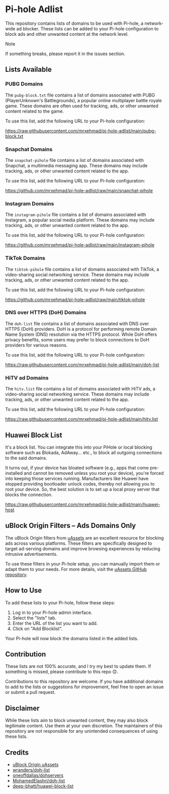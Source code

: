 # Pi-hole Adlist

This repository contains lists of domains to be used with Pi-hole, a network-wide ad blocker. These lists can be added to your Pi-hole configuration to block ads and other unwanted content at the network level.

> [!NOTE]
> If something breaks, please report it in the issues section.

## Lists Available

### PUBG Domains

The `pubg-block.txt` file contains a list of domains associated with PUBG (PlayerUnknown's Battlegrounds), a popular online multiplayer battle royale game. These domains are often used for tracking, ads, or other unwanted content related to the game.

To use this list, add the following URL to your Pi-hole configuration:

https://raw.githubusercontent.com/mrxehmad/pi-hole-adlist/main/pubg-block.txt

### Snapchat Domains

The `snapchat-pihole` file contains a list of domains associated with Snapchat, a multimedia messaging app. These domains may include tracking, ads, or other unwanted content related to the app.

To use this list, add the following URL to your Pi-hole configuration:

https://github.com/mrxehmad/pi-hole-adlist/raw/main/snapchat-pihole

### Instagram Domains

The `instagram-pihole` file contains a list of domains associated with Instagram, a popular social media platform. These domains may include tracking, ads, or other unwanted content related to the app.

To use this list, add the following URL to your Pi-hole configuration:

https://github.com/mrxehmad/pi-hole-adlist/raw/main/instagram-pihole

### TikTok Domains

The `tiktok-pihole` file contains a list of domains associated with TikTok, a video-sharing social networking service. These domains may include tracking, ads, or other unwanted content related to the app.

To use this list, add the following URL to your Pi-hole configuration:

https://github.com/mrxehmad/pi-hole-adlist/raw/main/tiktok-pihole

### DNS over HTTPS (DoH) Domains

The `doh-list` file contains a list of domains associated with DNS over HTTPS (DoH) providers. DoH is a protocol for performing remote Domain Name System (DNS) resolution via the HTTPS protocol. While DoH offers privacy benefits, some users may prefer to block connections to DoH providers for various reasons.

To use this list, add the following URL to your Pi-hole configuration:

https://raw.githubusercontent.com/mrxehmad/pi-hole-adlist/main/doh-list

### HiTV ad Domains

The `hitv.list` file contains a list of domains associated with HiTV ads, a video-sharing social networking service. These domains may include tracking, ads, or other unwanted content related to the app.

To use this list, add the following URL to your Pi-hole configuration:

https://raw.githubusercontent.com/mrxehmad/pi-hole-adlist/main/hitv.list

## Huawei Block List

It's a block list. You can integrate this into your PiHole or local blocking software such as Blokada, AdAway... etc., to block all outgoing connections to the said domains.

It turns out, if your device has bloated software (e.g., apps that come pre-installed and cannot be removed unless you root your device), you're forced into keeping those services running. Manufacturers like Huawei have stopped providing bootloader unlock codes, thereby not allowing you to root your device. So, the best solution is to set up a local proxy server that blocks the connection.

https://raw.githubusercontent.com/mrxehmad/pi-hole-adlist/main/huawei-host

## uBlock Origin Filters – Ads Domains Only

The uBlock Origin filters from [uAssets](https://github.com/uBlockOrigin/uAssets) are an excellent resource for blocking ads across various platforms. These filters are specifically designed to target ad-serving domains and improve browsing experiences by reducing intrusive advertisements.

To use these filters in your Pi-hole setup, you can manually import them or adapt them to your needs. For more details, visit the [uAssets GitHub repository](https://github.com/uBlockOrigin/uAssets).

## How to Use

To add these lists to your Pi-hole, follow these steps:

1. Log in to your Pi-hole admin interface.
2. Select the "lists" tab.
3. Enter the URL of the list you want to add.
4. Click on "Add Blocklist".

Your Pi-hole will now block the domains listed in the added lists.

## Contribution

These lists are not 100% accurate, and I try my best to update them. If something is missed, please contribute to this repo 😊.

Contributions to this repository are welcome. If you have additional domains to add to the lists or suggestions for improvement, feel free to open an issue or submit a pull request.

## Disclaimer

While these lists aim to block unwanted content, they may also block legitimate content. Use them at your own discretion. The maintainers of this repository are not responsible for any unintended consequences of using these lists.

## Credits

- [uBlock Origin uAssets](https://github.com/uBlockOrigin/uAssets)
- [wranders/doh-list](https://github.com/wranders/doh-list)
- [oneoffdallas/dohservers](https://github.com/oneoffdallas/dohservers)
- [MohamedElashri/doh-list](https://github.com/MohamedElashri/doh-list)
- [deep-bhatt/huawei-block-list](https://github.com/deep-bhatt/huawei-block-list)
